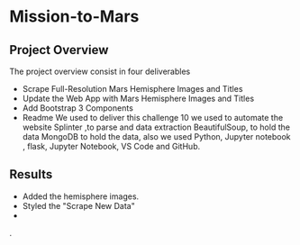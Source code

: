 # Mission-to-Mars
## Project Overview
The project overview consist in four deliverables 
* Scrape Full-Resolution Mars Hemisphere Images and Titles
* Update the Web App with Mars Hemisphere Images and Titles
* Add Bootstrap 3 Components
* Readme
We used to deliver this challenge 10 we used to automate the website Splinter ,to parse and data extraction BeautifulSoup, to hold the data MongoDB to hold the data, also we used   Python, Jupyter notebook , flask, Jupyter Notebook, VS Code  and  GitHub.
## Results
* Added the hemisphere images.
* Styled the "Scrape New Data" 
* 
.

